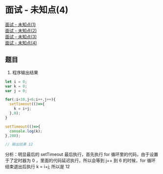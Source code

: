 # 面试 - 未知点(4)

[面试 - 未知点(1)](https://github.com/Krryxa/WORK-LEARNING/issues/26)<br>
[面试 - 未知点(2)](https://github.com/Krryxa/WORK-LEARNING/issues/35)<br>
[面试 - 未知点(3)](https://github.com/Krryxa/WORK-LEARNING/issues/37)<br>
[面试 - 未知点(4)](https://github.com/Krryxa/WORK-LEARNING/issues/39)


## 题目
1. 程序输出结果
```js
let i = 0;
var k = 0;
var j = 0;

for(;i<10,j<6;i++,j++){
  setTimeout(()=>{
    k = i+j;
  },0);
}

setTimeout(()=>{
  console.log(k);
},200);

// 输出结果 12
```
分析：明显最后的 setTimeout 最后执行，首先执行 for 循环里的代码，由于设置于了定时器为 0 ，里面的代码延迟执行，所以会等到 j++ 到 6 的时候，for 循环结束退出后执行 k = i+j; 所以是 12